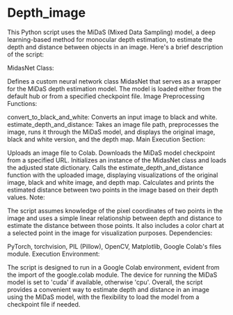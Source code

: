 # Depth_image


This Python script uses the MiDaS (Mixed Data Sampling) model, a deep learning-based method for monocular depth estimation, to estimate the depth and distance between objects in an image. Here's a brief description of the script:

MidasNet Class:

Defines a custom neural network class MidasNet that serves as a wrapper for the MiDaS depth estimation model.
The model is loaded either from the default hub or from a specified checkpoint file.
Image Preprocessing Functions:

convert_to_black_and_white: Converts an input image to black and white.
estimate_depth_and_distance: Takes an image file path, preprocesses the image, runs it through the MiDaS model, and displays the original image, black and white version, and the depth map.
Main Execution Section:

Uploads an image file to Colab.
Downloads the MiDaS model checkpoint from a specified URL.
Initializes an instance of the MidasNet class and loads the adjusted state dictionary.
Calls the estimate_depth_and_distance function with the uploaded image, displaying visualizations of the original image, black and white image, and depth map.
Calculates and prints the estimated distance between two points in the image based on their depth values.
Note:

The script assumes knowledge of the pixel coordinates of two points in the image and uses a simple linear relationship between depth and distance to estimate the distance between those points.
It also includes a color chart at a selected point in the image for visualization purposes.
Dependencies:

PyTorch, torchvision, PIL (Pillow), OpenCV, Matplotlib, Google Colab's files module.
Execution Environment:

The script is designed to run in a Google Colab environment, evident from the import of the google.colab module.
The device for running the MiDaS model is set to 'cuda' if available, otherwise 'cpu'.
Overall, the script provides a convenient way to estimate depth and distance in an image using the MiDaS model, with the flexibility to load the model from a checkpoint file if needed.
